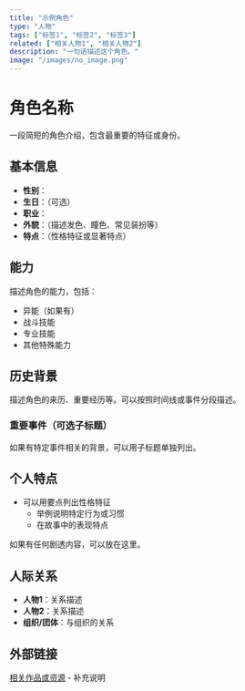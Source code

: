 ```yaml
---
title: "示例角色"
type: "人物"
tags: ["标签1", "标签2", "标签3"]
related: ["相关人物1", "相关人物2"]
description: "一句话描述这个角色。"
image: "/images/no_image.png"
---
```

# 角色名称

一段简短的角色介绍，包含最重要的特征或身份。

## 基本信息

- **性别**：
- **生日**：（可选）
- **职业**：
- **外貌**：（描述发色、瞳色、常见装扮等）
- **特点**：（性格特征或显著特点）

## 能力

描述角色的能力，包括：
- 异能（如果有）
- 战斗技能
- 专业技能
- 其他特殊能力

## 历史背景

描述角色的来历、重要经历等。可以按照时间线或事件分段描述。

### 重要事件（可选子标题）
如果有特定事件相关的背景，可以用子标题单独列出。

## 个人特点

- 可以用要点列出性格特征
    - 举例说明特定行为或习惯
    - 在故事中的表现特点

<div class="spoiler" data-source="剧透来源">
如果有任何剧透内容，可以放在这里。
</div>

## 人际关系

- **人物1**：关系描述
- **人物2**：关系描述
- **组织/团体**：与组织的关系

## 外部链接

[相关作品或资源](链接地址) - 补充说明